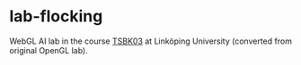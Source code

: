 lab-flocking
============

WebGL AI lab in the course [TSBK03](http://www.computer-graphics.se/TSBK03.html) at Linköping University (converted from original OpenGL lab).